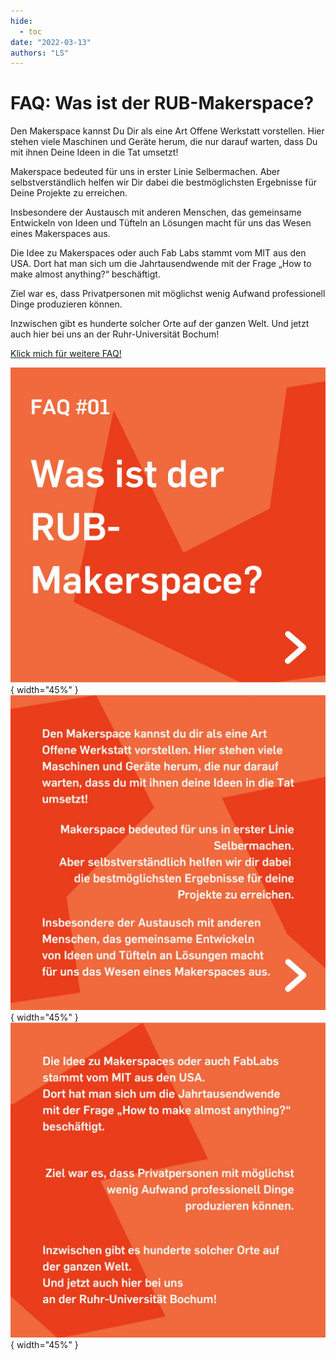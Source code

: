 ```yaml
---
hide:
  - toc
date: "2022-03-13"
authors: "LS"   
---
```


# FAQ: Was ist der RUB-Makerspace?

Den Makerspace kannst Du Dir als eine Art Offene Werkstatt vorstellen. Hier stehen viele Maschinen und Geräte herum, die nur darauf warten, dass Du mit ihnen Deine Ideen in die Tat umsetzt!

Makerspace bedeuted für uns in erster Linie Selbermachen.
Aber selbstverständlich helfen wir Dir dabei die bestmöglichsten Ergebnisse für Deine Projekte zu erreichen.

Insbesondere der Austausch mit anderen Menschen, das gemeinsame Entwickeln von Ideen und Tüfteln an Lösungen macht für uns das Wesen eines Makerspaces aus.

Die Idee zu Makerspaces oder auch Fab Labs stammt vom MIT aus den USA.
Dort hat man sich um die Jahrtausendwende mit der Frage „How to make almost anything?“ beschäftigt.

Ziel war es, dass Privatpersonen mit möglichst wenig Aufwand professionell Dinge produzieren können.

Inzwischen gibt es hunderte solcher Orte auf der ganzen Welt.
Und jetzt auch hier bei uns an der Ruhr-Universität Bochum!

[Klick mich für weitere FAQ!](../faq.md)

![ News-Text als Bild](../medien/2022-03-13a.jpg){ width="45%" }
![ News-Text als Bild](../medien/2022-03-13b.jpg){ width="45%" }
![ News-Text als Bild](../medien/2022-03-13c.jpg){ width="45%" }